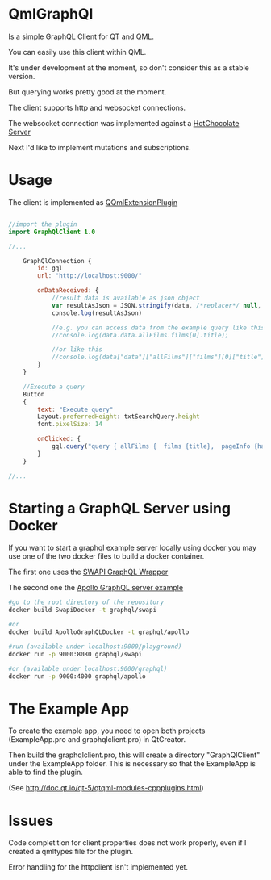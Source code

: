 # QmlGraphQl
Is a simple GraphQL Client for QT and QML.

You can easily use this client within QML.

It's under development at the moment, so don't consider this as a stable version.

But querying works pretty good at the moment.

The client supports http and websocket connections.

The websocket connection was implemented against a [HotChocolate Server](https://github.com/ChilliCream/hotchocolate)

Next I'd like to implement mutations and subscriptions.

# Usage

The client is implemented as [QQmlExtensionPlugin](http://doc.qt.io/qt-5/qqmlextensionplugin.html)

```QML

//import the plugin
import GraphQlClient 1.0

//...

    GraphQlConnection {
        id: gql
        url: "http://localhost:9000/"

        onDataReceived: {
            //result data is available as json object
            var resultAsJson = JSON.stringify(data, /*replacer*/ null, /*spacing*/ 2);
            console.log(resultAsJson)

            //e.g. you can access data from the example query like this
            //console.log(data.data.allFilms.films[0].title);

            //or like this
            //console.log(data["data"]["allFilms"]["films"][0]["title"])
        }
    }

    //Execute a query
    Button 
    {
        text: "Execute query"
        Layout.preferredHeight: txtSearchQuery.height
        font.pixelSize: 14

        onClicked: {
            gql.query("query { allFilms {  films {title},  pageInfo {hasNextPage}}");                    
        }
    }

//...

```

# Starting a GraphQL Server using Docker

If you want to start a graphql example server locally using docker you may use one of the two docker files to build a docker container.

The first one uses the [SWAPI GraphQL Wrapper](https://github.com/graphql/swapi-graphql)

The second one the [Apollo GraphQL server example](https://github.com/apollographql/graphql-server-example)


```Bash
#go to the root directory of the repository
docker build SwapiDocker -t graphql/swapi

#or
docker build ApolloGraphQLDocker -t graphql/apollo

#run (available under localhost:9000/playground)
docker run -p 9000:8080 graphql/swapi

#or (available under localhost:9000/graphql)
docker run -p 9000:4000 graphql/apollo

```

# The Example App

To create the example app, you need to open both projects (ExampleApp.pro and graphqlclient.pro) in QtCreator.

Then build the graphqlclient.pro, this will create a directory "GraphQlClient" under the ExampleApp folder. This is necessary so that the ExampleApp is able to find the plugin.

(See <http://doc.qt.io/qt-5/qtqml-modules-cppplugins.html>)


# Issues

Code completition for client properties does not work properly, even if I created a qmltypes file for the plugin.

Error handling for the httpclient isn't implemented yet.



